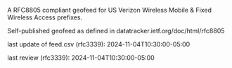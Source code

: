 

A RFC8805 compliant geofeed for US Verizon Wireless Mobile & Fixed Wireless Access prefixes.

Self-published geofeed as defined in datatracker.ietf.org/doc/html/rfc8805

last update of feed.csv (rfc3339): 2024-11-04T10:30:00-05:00

last review (rfc3339): 2024-11-04T10:30:00-05:00